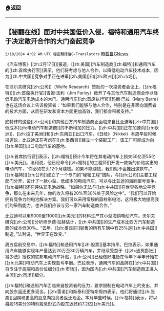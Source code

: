 ###  [:house:返回](README.md)
---


## 【秘翻在线】面对中共国低价入侵，福特和通用汽车终于决定敞开合作的大门奋起竞争
`2/18/2024 4:02 AM UTC 秘密翻譯組G-Translators` [轉載自GNews](https://gnews.org/articles/2319601)

《汽车博客》[[zh:2月17日]]报道，[[zh:美国]]汽车制造商[[zh:福特]]和通用汽车的[[zh:首席执行官]]表示，他们将考虑与他人合作，以降低电动汽车技术成本，因为[[zh:中共国]]竞争对手正在进军[[zh:美国]]和[[zh:欧洲]][[zh:市场]]。

在沃尔夫研究[[zh:公司]]（Wolfe Research）赞助的一次投资者会议上，[[zh:福特]][[zh:首席执行官]]吉姆·法利（Jim Farley）敞开了与其他汽车制造商合作以降低电动汽车电池成本的大门。通用汽车[[zh:首席执行官]]玛丽·巴拉（Mary Barra）也在这场会议上告诉投资者：“如果我们能够与他人合作，特别是在非面向消费者的技术方面，从而在研发和资本方面更加高效，我们都会积极支持。”

底特律的这些[[zh:公司]]和其他西方汽车制造商正面临来自比亚迪等[[zh:中共国]]低成本[[zh:电动汽车制造商]]的不断增加的压力。[[zh:中共国]]正在加速向[[zh:欧洲]]、[[zh:拉丁美洲]]和[[zh:东南亚]]出口汽车。《日经》（Nikkei）本周早些时候报道说，比亚迪正在考虑在[[zh:墨西哥]]建立一个装配工厂，该工厂可能成为向[[zh:美国]]出口电动汽车的基地。

[[zh:首席执行官]]表示，[[zh:福特]]预计今年将在其电动汽车上损失50亿至55亿[[zh:美元]]。法利说，他已经命令[[zh:福特]]的工程师们开发一款新的价格实惠的电动汽车，“你必须在头12个月赚钱。如果不能赚钱，我们就不会推出这款车。” [[zh:福特]][[zh:公司]]成立了一个专门的“秘密工程”团队，与[[zh:公司]]主要工程部门分开，设计了一款小型、低成本的电动汽车，可以与比亚迪的海鸥型号竞争。[[zh:福特]]还在评估其电池战略。“如果你无法与[[zh:中共国]]在世界各地公平竞争，那么在未来几年，你的收入将有20%至30%处于风险之中”。“我们可以开始拥有竞争力的电池解决方案。我们可以采用常规的圆柱形电池，这将极大地提高我们的采购能力。也许我们应该与另一家汽车制造商合作。”

比亚迪可以用9000至11000[[zh:美元]]的材料生产其小型海鸥电动汽车。沃尔夫研究[[zh:公司]]分析师罗德·拉赫估计，[[zh:中共国]]的生产成本比西方汽车制造商的成本低30%。“去年，[[zh:墨西哥]]销售的所有车辆中有25%是[[zh:中共国]]制造，”法利说，“世界正在改变。”

周五盘前交易中，[[zh:福特]]和通用汽车[[zh:股票]]基本持平。巴拉表示，如果通用汽车能够实现年产量达到20万至30万辆汽车，并继续受益于《[[zh:通货膨胀]]减少法》授权的联邦电动汽车补贴，[[zh:公司]]已经做好准备在今年下半年开始在[[zh:北美]]电动汽车上实现盈亏平衡。巴拉表示，通用汽车的品牌在[[zh:中共国]]将专注于高端和高价位细分[[zh:市场]]，因为国内[[zh:中共国]]汽车制造商正进入主流[[zh:市场]]细分。

[[zh:福特]]和通用汽车面临来自投资者的压力，要求限制在电动汽车上的支出，并向股东返还更多现金。[[zh:雷诺]]和斯泰利亚特斯周四表示，他们将通过[[zh:股票]]回购和更高的股息向投资者返还现金。本月早些时候，[[zh:福特]]表示，将以每股18美分的特别股息形式向股东返还约7.2亿[[zh:美元]]。
